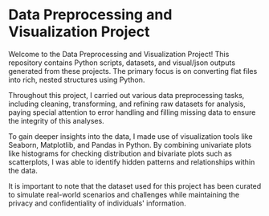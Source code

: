 # Data Preprocessing and Visualization Project

Welcome to the Data Preprocessing and Visualization Project! This repository contains Python scripts, datasets, and visual/json outputs generated from these projects. The primary focus is 
on converting flat files into rich, nested structures using Python.

Throughout this project, I carried out various data preprocessing tasks, including cleaning, transforming, and refining raw datasets for analysis, paying special attention to error handling
and filling missing data to ensure the integrity of this analyses.

To gain deeper insights into the data, I made use of visualization tools like Seaborn, Matplotlib, and Pandas in Python. By combining univariate plots like histograms for checking 
distribution and bivariate plots such as scatterplots, I was able to identify hidden patterns and relationships within the data.

It is important to note that the dataset used for this project has been curated to simulate real-world scenarios and challenges while maintaining the privacy and confidentiality of 
individuals' information.
